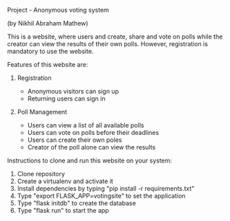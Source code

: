 Project - Anonymous voting system

(by Nikhil Abraham Mathew)

This is a website, where users and create, share and vote on polls while the creator can view the results of their own polls. However, registration is mandatory to use the website.

Features of this website are:
1. Registration
    - Anonymous visitors can sign up
    - Returning users can sign in

2. Poll Management
    - Users can view a list of all available polls
    - Users can vote on polls before their deadlines
    - Users can create their own poles
    - Creator of the poll alone can view the results
    
Instructions to clone and run this website on your system:
1. Clone repository
2. Create a virtualenv and activate it
3. Install dependencies by typing "pip install -r requirements.txt"
4. Type "export FLASK_APP=votingsite" to set the application
5. Type "flask initdb" to create the database
6. Type "flask run" to start the app
